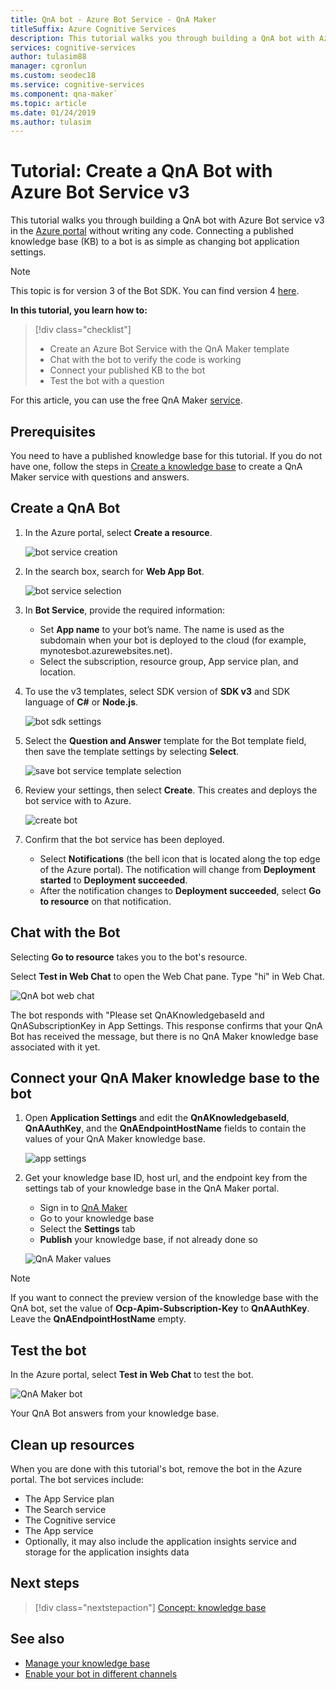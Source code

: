 ```yaml
---
title: QnA bot - Azure Bot Service - QnA Maker
titleSuffix: Azure Cognitive Services
description: This tutorial walks you through building a QnA bot with Azure Bot service v3 on the Azure portal.
services: cognitive-services
author: tulasim88
manager: cgronlun
ms.custom: seodec18
ms.service: cognitive-services
ms.component: qna-maker`
ms.topic: article
ms.date: 01/24/2019
ms.author: tulasim
---
```


# Tutorial: Create a QnA Bot with Azure Bot Service v3

This tutorial walks you through building a QnA bot with Azure Bot service v3 in the [Azure portal](https://portal.azure.com) without writing any code. Connecting a published knowledge base (KB) to a bot is as simple as changing bot application settings. 

> [!Note] 
> This topic is for version 3 of the Bot SDK. You can find version 4 [here](https://docs.microsoft.com/azure/bot-service/bot-builder-howto-qna?view=azure-bot-service-4.0&tabs=cs). 

**In this tutorial, you learn how to:**

<!-- green checkmark -->
> [!div class="checklist"]
> * Create an Azure Bot Service with the QnA Maker template
> * Chat with the bot to verify the code is working 
> * Connect your published KB to the bot
> * Test the bot with a question

For this article, you can use the free QnA Maker [service](../how-to/set-up-qnamaker-service-azure.md).

## Prerequisites

You need to have a published knowledge base for this tutorial. If you do not have one, follow the steps in [Create a knowledge base](../How-To/create-knowledge-base.md) to create a QnA Maker service with questions and answers.

## Create a QnA Bot

1. In the Azure portal, select **Create a resource**.

    ![bot service creation](../media/qnamaker-tutorials-create-bot/bot-service-creation.png)

2. In the search box, search for **Web App Bot**.

    ![bot service selection](../media/qnamaker-tutorials-create-bot/bot-service-selection.png)

3. In **Bot Service**, provide the required information:

    - Set **App name** to your bot’s name. The name is used as the subdomain when your bot is deployed to the cloud (for example, mynotesbot.azurewebsites.net).
    - Select the subscription, resource group, App service plan, and location.

4. To use the v3 templates, select SDK version of **SDK v3** and SDK language of **C#** or **Node.js**.

    ![bot sdk settings](../media/qnamaker-tutorials-create-bot/bot-v3.png)

5. Select the **Question and Answer** template for the Bot template field, then save the template settings by selecting **Select**.

    ![save bot service template selection](../media/qnamaker-tutorials-create-bot/bot-v3-template.png)

6. Review your settings, then select **Create**. This creates and deploys the bot service with to Azure.

    ![create bot](../media/qnamaker-tutorials-create-bot/bot-blade-settings-v3.png)

7. Confirm that the bot service has been deployed.

    - Select **Notifications** (the bell icon that is located along the top edge of the Azure portal). The notification will change from **Deployment started** to **Deployment succeeded**.
    - After the notification changes to **Deployment succeeded**, select **Go to resource** on that notification.

## Chat with the Bot

Selecting **Go to resource** takes you to the bot's resource.

Select **Test in Web Chat** to open the Web Chat pane. Type "hi" in Web Chat.

![QnA bot web chat](../media/qnamaker-tutorials-create-bot/qna-bot-web-chat.PNG)

The bot responds with "Please set QnAKnowledgebaseId and QnASubscriptionKey in App Settings. This response confirms that your QnA Bot has received the message, but there is no QnA Maker knowledge base associated with it yet. 

## Connect your QnA Maker knowledge base to the bot

1. Open **Application Settings** and edit the **QnAKnowledgebaseId**, **QnAAuthKey**, and the **QnAEndpointHostName** fields to contain the values of your QnA Maker knowledge base.

    ![app settings](../media/qnamaker-tutorials-create-bot/application-settings.PNG)

1. Get your knowledge base ID, host url, and the endpoint key from the settings tab of your knowledge base in the QnA Maker portal.

    - Sign in to [QnA Maker](https://qnamaker.ai)
    - Go to your knowledge base
    - Select the **Settings** tab
    - **Publish** your knowledge base, if not already done so

    ![QnA Maker values](../media/qnamaker-tutorials-create-bot/qnamaker-settings-kbid-key.PNG)

> [!NOTE]
> If you want to connect the preview version of the knowledge base with the QnA bot, set the value of **Ocp-Apim-Subscription-Key** to **QnAAuthKey**. Leave the **QnAEndpointHostName** empty.

## Test the bot

In the Azure portal, select **Test in Web Chat** to test the bot. 

![QnA Maker bot](../media/qnamaker-tutorials-create-bot/qna-bot-web-chat-response.PNG)

Your QnA Bot answers from your knowledge base.

## Clean up resources

When you are done with this tutorial's bot, remove the bot in the Azure portal. The bot services include:

* The App Service plan
* The Search service
* The Cognitive service
* The App service
* Optionally, it may also include the application insights service and storage for the application insights data

## Next steps

> [!div class="nextstepaction"]
> [Concept: knowledge base](../concepts/knowledge-base.md)

## See also

- [Manage your knowledge base](https://qnamaker.ai)
- [Enable your bot in different channels](https://docs.microsoft.com/azure/bot-service/bot-service-manage-channels)
